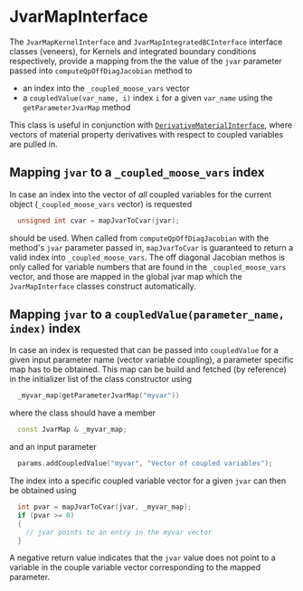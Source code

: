 # JvarMapInterface

The `JvarMapKernelInterface` and `JvarMapIntegratedBCInterface` interface
classes (veneers), for Kernels and integrated boundary conditions respectively,
provide a mapping from the the value of the `jvar` parameter passed into
`computeQpOffDiagJacobian` method to

- an index into the `_coupled_moose_vars` vector
- a `coupledValue(var_name, i)` index `i` for a given `var_name` using the `getParameterJvarMap` method

This class is useful in conjunction with
[`DerivativeMaterialInterface`](DerivativeMaterialInterface.md), where vectors
of material property derivatives with respect to coupled variables are pulled in.

## Mapping `jvar` to a `_coupled_moose_vars` index

In case an index into the vector of *all* coupled variables for the current object
(`_coupled_moose_vars` vector) is requested

```c++
  unsigned int cvar = mapJvarToCvar(jvar);
```

should be used. When called from `computeQpOffDiagJacobian` with the method's
`jvar` parameter passed in, `mapJvarToCvar` is guaranteed to return a valid index
into `_coupled_moose_vars`. The off diagonal Jacobian methos is only called for
variable numbers that are found in the `_coupled_moose_vars` vector, and those
are mapped in the global jvar map which the `JvarMapInterface` classes construct
automatically.

## Mapping `jvar` to a `coupledValue(parameter_name, index)` index

In case an index is requested that can be passed into `coupledValue` for a given
input parameter name (vector variable coupling), a parameter specific map has to
be obtained. This map can be build and fetched (by reference) in the initializer
list of the class constructor using

```c++
  _myvar_map(getParameterJvarMap("myvar"))
```

where the class should have a member

```c++
  const JvarMap & _myvar_map;
```

and an input parameter

```c++
  params.addCoupledValue("myvar", "Vector of coupled variables");
```


The index into a specific coupled variable vector for a given `jvar` can then be
obtained using

```c++
  int pvar = mapJvarToCvar(jvar, _myvar_map);
  if (pvar >= 0)
  {
    // jvar points to an entry in the myvar vector
  }
```

A negative return value indicates that the `jvar` value does not point to a
variable in the couple variable vector corresponding to the mapped parameter.
